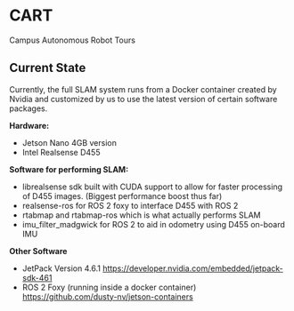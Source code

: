# CART
Campus Autonomous Robot Tours

## Current State
Currently, the full SLAM system runs from a Docker container created by Nvidia and customized by us to use the latest version of certain software packages.  
  
**Hardware:**  
- Jetson Nano 4GB version
- Intel Realsense D455  
  
**Software for performing SLAM:**
- librealsense sdk built with CUDA support to allow for faster processing of D455 images. (Biggest performance boost thus far)
- realsense-ros for ROS 2 foxy to interface D455 with ROS 2
- rtabmap and rtabmap-ros which is what actually performs SLAM
- imu_filter_madgwick for ROS 2 to aid in odometry using D455 on-board IMU

**Other Software**
- JetPack Version 4.6.1 https://developer.nvidia.com/embedded/jetpack-sdk-461
- ROS 2 Foxy (running inside a docker container) https://github.com/dusty-nv/jetson-containers

